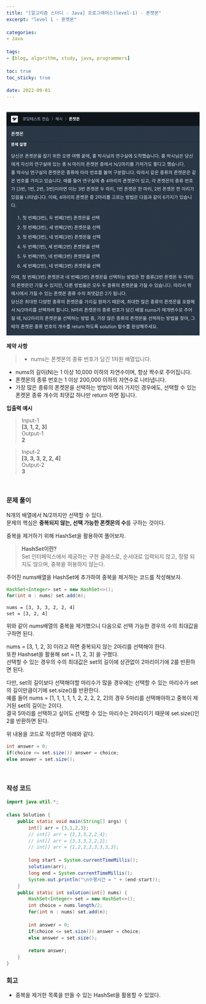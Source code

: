 ```yaml
--- 
title: "[알고리즘 스터디 - Java] 프로그래머스(level-1) - 폰켓몬" 
excerpt: "level 1 - 폰켓몬" 

categories: 
- Java

tags: 
- [blog, algorithm, study, java, programmers]

toc: true
toc_sticky: true

date: 2022-09-01
--- 
```


<br>

<center><img src="/assets/images/programmers/20220901_02.png" width="700"></center>

**제약 사항**
> - nums는 폰켓몬의 종류 번호가 담긴 1차원 배열입니다.
- nums의 길이(N)는 1 이상 10,000 이하의 자연수이며, 항상 짝수로 주어집니다.
- 폰켓몬의 종류 번호는 1 이상 200,000 이하의 자연수로 나타냅니다.
- 가장 많은 종류의 폰켓몬을 선택하는 방법이 여러 가지인 경우에도, 선택할 수 있는 폰켓몬 종류 개수의 최댓값 하나만 return 하면 됩니다.

**입출력 예시**
> Input-1 <br>
**[3, 1, 2, 3]** <br>
> Output-1 <br>
**2**

> Input-2 <br>
**[3, 3, 3, 2, 2, 4]** <br>
> Output-2 <br>
**3**


<br>

### 문제 풀이
N개의 배열에서 N/2까지만 선택할 수 있다.<br>
문제의 핵심은 **중복되지 않는, 선택 가능한 폰켓몬의 수**를 구하는 것이다.

중복을 제거하기 위해 HashSet을 활용하여 풀어보자.

>**HashSet이란?** <br>
Set 인터페익스에서 제공하는 구현 클래스로, 순서대로 입력되지 않고, 정렬 되지도 않으며, 중복을 허용하지 않는다.

주어진 nums배열을 HashSet에 추가하여 중복을 제거하는 코드를 작성해보자.

```java
HashSet<Integer> set = new HashSet<>();
for(int n : nums) set.add(n);
```
```
nums = [3, 3, 3, 2, 2, 4]
set = [3, 2, 4]
```
위와 같이 nums배열의 중복을 제거했으니 다음으로 선택 가능한 경우의 수의 최대값을 구하면 된다.

nums = [3, 1, 2, 3] 이라고 하면 중복되지 않는 2마리를 선택해야 한다. <br>
또한 Hashset을 활용해 set = [1, 2, 3] 을 구했다. <br>
선택할 수 있는 경우의 수의 최대값은 set의 길이에 상관없이 2마리이기에 2를 반환하면 된다.

다만, set의 길이보다 선택해야할 마리수가 많을 경우에는 선택할 수 있는 마리수가 set의 길이만큼이기에 set.size()를 반환한다. <br>
예를 들어 nums = [1, 1, 1, 1, 1, 2, 2, 2, 2, 2]의 경우 5마리를 선택해야하고 중복이 제거된 set의 길이는 2이다. <br>
결국 5마리를 선택하고 싶어도 선택할 수 있는 마리수는 2마리이기 때문에 set.size()인 2를 반환하면 된다.  

위 내용을 코드로 작성하면 아래와 같다.

```java
int answer = 0;
if(choice <= set.size()) answer = choice;
else answer = set.size();
```

<br>

### 작성 코드
```java
import java.util.*;

class Solution {
    public static void main(String[] args) {
        int[] arr = {3,1,2,3};
        // int[] arr = {3,3,3,2,2,4};
        // int[] arr = {3,3,3,2,2,2};
        // int[] arr = {1,2,2,2,3,3,3,3};

        long start = System.currentTimeMillis();
        solution(arr);
        long end = System.currentTimeMillis();
        System.out.println("\n수행시간 = " + (end-start));
    }
    public static int solution(int[] nums) {
        HashSet<Integer> set = new HashSet<>();
        int choice = nums.length/2;
        for(int n : nums) set.add(n);
        
        int answer = 0;
        if(choice <= set.size()) answer = choice;
        else answer = set.size();

        return answer;
    }
}
```

### 회고
- 중복을 제거한 목록을 만들 수 있는 HashSet을 활용할 수 있었다.
